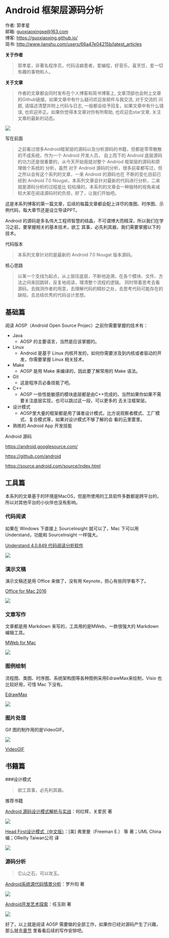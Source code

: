 # Android 框架层源码分析

作者: 郭孝星<br/>
邮箱: guoxiaoxingse@163.com<br/>
博客: https://guoxiaoxing.github.io/<br/>
简书: http://www.jianshu.com/users/66a47e04215b/latest_articles<br/>

**关于作者**

>郭孝星，非著名程序员，代码洁癖患者，爱编程，好音乐，喜烹饪，爱一切有趣的事物和人。

**关于文章**

>作者的文章都会同时发布在个人博客和简书博客上, 文章顶部也会附上文章的Github链接。如果文章中有什么疑问欢迎发邮件与我交流, 对于交流的
问题, 请描述清楚并附上代码与日志, 一般都会给予回复。如果文章中有什么错误, 也欢迎斧正。如果你觉得本文章对你有所帮助, 也欢迎去star文章,
关注文章的最新的动态。

<img src="https://github.com/guoxiaoxing/android-framework-source-code-analysis/raw/master/art/android_7_nougat.jpg"/>

写在前面

>之前看过很多Android框架层的源码以及分析源码的书籍，但都是零零散散的不成系统，作为一个 Android 开发人员，
自上而下的 Android 底层源码的功力还是很重要的，从今天开始我就对整个 Andriod 框架层的源码和原理做个系统的
分析，虽然 对于 Android 源码的分析，很多前辈都写过，但之所以会有这个系列的文章，一来 Android 的源码也在
不断的变化目前已经到 Android 7.0 Nougat，本系列文章会针对最新的代码进行分析，二来就是源码分析的过程是比
较枯燥的，本系列的文章会一种独特的视角来减轻大家在阅读源码时的负担，好了，让我们开始吧。

这是本系列博客的第一篇文章，后续的每篇文章都会配上详尽的类图、时序图、示例代码，每大章节还是设立导读PPT。

Android 的源码是多名伟大工程师智慧的结晶，不可谓博大而精深，所以我们在学习之前，要掌握相关的基本技术，欲工
其事，必先利其器，我们需要掌握以下的技术。

代码版本

>本系列文章针对的是最新的 Android 7.0 Nougat 版本源码。

核心思路

>以某一个支线为起点，从上层往底层，不断地追溯，在各个模块、文件、方法之间来回跳转，反复地阅读，理清整个流程的逻辑。
同时带着思考去看源码，去揣测作者的用意，去理解代码的精妙之处，去思考代码可能存在的缺陷，去总结优秀的代码设计思想。

## 基础篇

阅读 AOSP（Android Open Source Projec）之前你需要掌握的技术有：

- Java
    * AOSP 的主要语言，当然是应该掌握的。
- Linux
    * Android 是基于 Linux 内核开发的，如何你需要涉及到内核或者驱动的开发，你需要掌握 Linux 相关技术。
- Make
    * AOSP 是用 Make 来编译的，因此要了解常用的 Make 语法。
- Git
    * 这是程序员必备技能了吧。
- C++
    * AOSP 一些性能敏感的模块底层都是由C++完成的，当然如果你如果不需要关注底层实现，也可以跳过这一段，可以更多的
    去关注框架层。
- 设计模式
    * AOSP里大量的框架都是用了谋者设计模式，比方说观察者模式、工厂模式、复合模式等，如果对设计模式不够了解的会
    看的云里雾里。
- 熟练的 Android App 开发技能


Android 源码

https://android.googlesource.com/

https://github.com/android

https://source.android.com/source/index.html

## 工具篇

本系列的文章基于的环境是MacOS，但是所使用的工具软件多数都是跨平台的，所以对其他平台的小伙伴也没有影响。

### 代码阅读

如果在 Windows 下直接上 SourceInsight 就可以了，Mac 下可以用 Understand，功能和 SourceInsight 一样强大。

[Understand 4.0.849 代码阅读分析软件](http://xclient.info/s/understand.html)

<img src="https://github.com/guoxiaoxing/android-framework-source-code-analysis/raw/master/art/understand.png"/>

### 演示文稿

演示文稿还是用 Office 来做了，没有用 Keynote，担心有些同学看不了。

[Office for Mac 2016 ](http://xclient.info/s/office-for-mac-2016.html)

<img src="https://github.com/guoxiaoxing/android-framework-source-code-analysis/raw/master/art/office_for_mac.png"/>

### 文章写作

文章都是用 Markdown 来写的，工具用的是MWeb，一款很强大的 Markdown 编辑工具。

[MWeb for Mac](http://www.mweb.im/)

<img src="https://github.com/guoxiaoxing/android-framework-source-code-analysis/raw/master/art/nweb_for_mac.png"/>

### 图例绘制

流程图、类图、时序图、系统架构图等各种图例采用EdrawMax来绘制，Visio 也比较好用，可惜 Mac 下没有。

[EdrawMax](http://xclient.info/s/edraw-max.html)

<img src="https://github.com/guoxiaoxing/android-framework-source-code-analysis/raw/master/art/EdrawMax.png"/>

### 图片处理

Gif 图的制作用的是VideoGIF。

<img src="https://github.com/guoxiaoxing/android-framework-source-code-analysis/raw/master/art/VideoGIF.png"/>

[VideoGIF](http://xclient.info/s/videogif.html)

## 书籍篇

###设计模式

>欲工其事，必先利其器。

推荐书籍

[Android 源码设计模式解析与实战](https://item.jd.com/11793928.html)：何红辉，关爱民 著

<img src="https://github.com/guoxiaoxing/android-framework-source-code-analysis/raw/master/art/android_source_code_design_pattern.png"/>

[Head First设计模式（中文版）](https://item.jd.com/10100236.html)：[美] 弗里曼（Freeman E.） 等 著；UML China 编；OReilly Taiwan公司 译

<img src="https://github.com/guoxiaoxing/android-framework-source-code-analysis/raw/master/art/head_first_design_pattern.png"/>

### 源码分析

> 它山之石，可以攻玉。

[Android系统源代码情景分析](https://item.jd.com/11838754.html)：罗升阳 著

<img src="https://github.com/guoxiaoxing/android-framework-source-code-analysis/raw/master/art/android_source_code_scenario_analysis.png"/>

[Android开发艺术探索](https://item.jd.com/11760209.html)：任玉刚 著

<img src="https://github.com/guoxiaoxing/android-framework-source-code-analysis/raw/master/art/android_develop_art_explore.png"/>


好了，以上就是阅读 AOSP 需要做的全部工作，如果你已经对源码产生了兴趣，那么就去[章节](https://github.com/guoxiaoxing/android-framework-source-code-analysis/blob/master/doc/章节.md)
里看看后续的写作安排吧。



